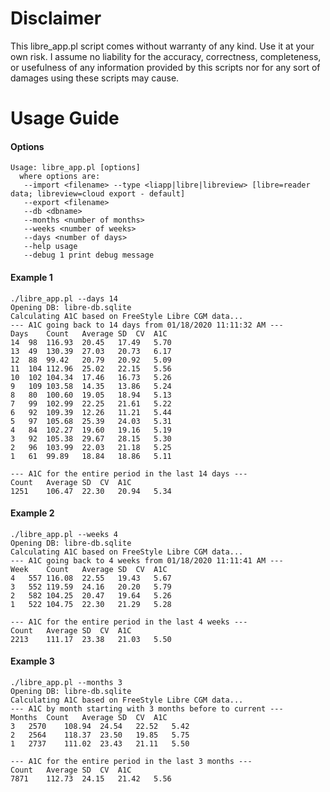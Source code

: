 
# Disclaimer
This libre_app.pl script comes without warranty of any kind. Use it at your own risk. I assume no liability for the accuracy, correctness, completeness, or usefulness of any information provided by this scripts nor for any sort of damages using these scripts may cause.


# Usage Guide

#### Options

``` 
Usage: libre_app.pl [options]
  where options are: 
   --import <filename> --type <liapp|libre|libreview> [libre=reader data; libreview=cloud export - default]
   --export <filename>
   --db <dbname> 
   --months <number of months> 
   --weeks <number of weeks> 
   --days <number of days> 
   --help usage
   --debug 1 print debug message

```

#### Example 1
``` 
./libre_app.pl --days 14
Opening DB: libre-db.sqlite
Calculating A1C based on FreeStyle Libre CGM data...
--- A1C going back to 14 days from 01/18/2020 11:11:32 AM --- 
Days	Count	Average	SD	CV	A1C
14	98	116.93	20.45	17.49	5.70
13	49	130.39	27.03	20.73	6.17
12	88	99.42	20.79	20.92	5.09
11	104	112.96	25.02	22.15	5.56
10	102	104.34	17.46	16.73	5.26
9	109	103.58	14.35	13.86	5.24
8	80	100.60	19.05	18.94	5.13
7	99	102.99	22.25	21.61	5.22
6	92	109.39	12.26	11.21	5.44
5	97	105.68	25.39	24.03	5.31
4	84	102.27	19.60	19.16	5.19
3	92	105.38	29.67	28.15	5.30
2	96	103.99	22.03	21.18	5.25
1	61	99.89	18.84	18.86	5.11

--- A1C for the entire period in the last 14 days --- 
Count	Average	SD	CV	A1C
1251	106.47	22.30	20.94	5.34
```

#### Example 2
```
./libre_app.pl --weeks 4
Opening DB: libre-db.sqlite
Calculating A1C based on FreeStyle Libre CGM data...
--- A1C going back to 4 weeks from 01/18/2020 11:11:41 AM --- 
Week	Count	Average	SD	CV	A1C
4	557	116.08	22.55	19.43	5.67
3	552	119.59	24.16	20.20	5.79
2	582	104.25	20.47	19.64	5.26
1	522	104.75	22.30	21.29	5.28

--- A1C for the entire period in the last 4 weeks --- 
Count	Average	SD	CV	A1C
2213	111.17	23.38	21.03	5.50
```

#### Example 3
```
./libre_app.pl --months 3
Opening DB: libre-db.sqlite
Calculating A1C based on FreeStyle Libre CGM data...
--- A1C by month starting with 3 months before to current --- 
Months	Count	Average	SD	CV	A1C
3	2570	108.94	24.54	22.52	5.42
2	2564	118.37	23.50	19.85	5.75
1	2737	111.02	23.43	21.11	5.50

--- A1C for the entire period in the last 3 months --- 
Count	Average	SD	CV	A1C
7871	112.73	24.15	21.42	5.56
```
